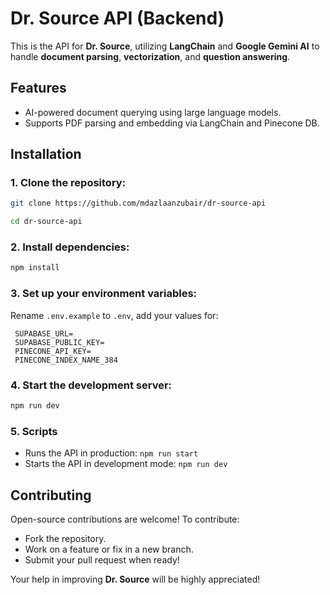 # Dr. Source API (Backend)

This is the API for **Dr. Source**, utilizing **LangChain** and **Google Gemini AI** to handle **document parsing**, **vectorization**, and **question answering**.

## Features

- AI-powered document querying using large language models.
- Supports PDF parsing and embedding via LangChain and Pinecone DB.

## Installation

### 1. Clone the repository:

```bash
git clone https://github.com/mdazlaanzubair/dr-source-api
```

```bash
cd dr-source-api
```

### 2. Install dependencies:

```bash
npm install
```

### 3. Set up your environment variables:

Rename `.env.example` to `.env`, add your values for:

```
 SUPABASE_URL=
 SUPABASE_PUBLIC_KEY=
 PINECONE_API_KEY=
 PINECONE_INDEX_NAME_384
```

### 4. Start the development server:

```bash
npm run dev
```

### 5. Scripts
- Runs the API in production: `npm run start`
- Starts the API in development mode: `npm run dev`

## Contributing

Open-source contributions are welcome! To contribute:

- Fork the repository.
- Work on a feature or fix in a new branch.
- Submit your pull request when ready!

Your help in improving **Dr. Source** will be highly appreciated!
